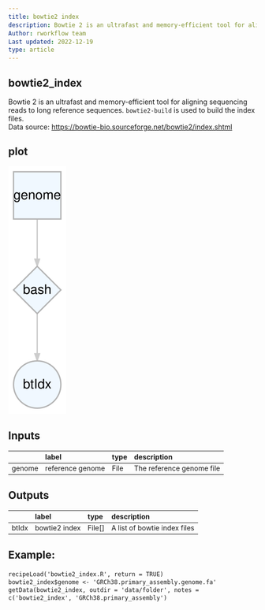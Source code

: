 ```yaml
---
title: bowtie2 index
description: Bowtie 2 is an ultrafast and memory-efficient tool for aligning sequencing reads to long reference sequences. `bowtie2-build` is used to build the index files.
Author: rworkflow team
Last updated: 2022-12-19
type: article
---
```

## bowtie2_index
Bowtie 2 is an ultrafast and memory-efficient tool for aligning sequencing reads to long reference sequences. `bowtie2-build` is used to build the index files.<br>Data source: <https://bowtie-bio.sourceforge.net/bowtie2/index.shtml>
## plot
![## bowtie2_index](/plots/bowtie2_index.svg)
## Inputs
|       |label            |type |description               |
|:------|:----------------|:----|:-------------------------|
|genome |reference genome |File |The reference genome file |
## Outputs
|      |label         |type   |description                  |
|:-----|:-------------|:------|:----------------------------|
|btIdx |bowtie2 index |File[] |A list of bowtie index files |
## Example:
```
recipeLoad('bowtie2_index.R', return = TRUE)
bowtie2_index$genome <- 'GRCh38.primary_assembly.genome.fa'
getData(bowtie2_index, outdir = 'data/folder', notes = c('bowtie2_index', 'GRCh38.primary_assembly')
```

